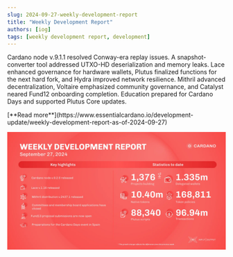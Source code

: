 ```yaml
---
slug: 2024-09-27-weekly-development-report
title: "Weekly Development Report"
authors: [iog]
tags: [weekly development report, development]
---
```


Cardano node v.9.1.1 resolved Conway-era replay issues. A snapshot-converter tool addressed UTXO-HD deserialization and memory leaks. Lace enhanced governance for hardware wallets, Plutus finalized functions for the next hard fork, and Hydra improved network resilience. Mithril advanced decentralization, Voltaire emphasized community governance, and Catalyst neared Fund12 onboarding completion. Education prepared for Cardano Days and supported Plutus Core updates.

<div style={{ textAlign: 'right' }}>
 [**Read more**](https://www.essentialcardano.io/development-update/weekly-development-report-as-of-2024-09-27) 
</div>

 ![weekly development report](./banner.webp)

